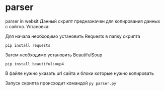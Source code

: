 # parser
parser in websit
Данный скрипт предназначен для копирования данных с сайтов.
Установка:

Для начала необходимо установить Requests в папку скрипта

`pip install requests`

Затем необходимо установить BeautifulSoup

`pip install beautifulsoup4`

В файле нужно указать url сайта и блоки которые нужно копировать

Запуск скрипта происходит командой `py parser.py`
